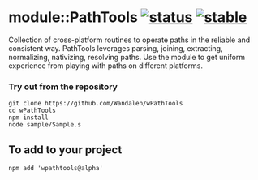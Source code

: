 # module::PathTools  [![status](https://github.com/Wandalen/wPathTools/workflows/publish/badge.svg)](https://github.com/Wandalen/wPathTools/actions?query=workflow%3Apublish) [![stable](https://img.shields.io/badge/stability-stable-brightgreen.svg)](https://github.com/emersion/stability-badges#stable)

Collection of cross-platform routines to operate paths in the reliable and consistent way. PathTools leverages parsing, joining, extracting, normalizing, nativizing, resolving paths. Use the module to get uniform experience from playing with paths on different platforms.

### Try out from the repository
```
git clone https://github.com/Wandalen/wPathTools
cd wPathTools
npm install
node sample/Sample.s
```

## To add to your project
```
npm add 'wpathtools@alpha'
```
